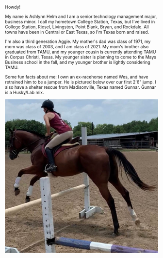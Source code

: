 Howdy!

My name is Ashlynn Helm and I am a senior technology management major, business minor. I call my hometown College Station, Texas, but I've lived in College Station, Riesel, Livingston, Point Blank, Bryan, and Rockdale. All towns have been in Central or East Texas, so I'm Texas born and raised.

I'm also a third generation Aggie. My mother's dad was class of 1971, my mom was class of 2003, and I am class of 2021. My mom's brother also graduated from TAMU, and my younger cousin is currently attending TAMU in Corpus Christi, Texas. My younger sister is planning to come to the Mays Business school in the fall, and my younger brother is lightly considering TAMU.

Some fun facts about me: I own an ex-racehorse named Wes, and have retrained him to be a jumper. He is pictured below over our first 2'6" jump. I also have a shelter rescue from Madisonville, Texas named Gunnar. Gunnar is a Husky/Lab mix.


![](https://github.com/ashlynnhelm/team5_project2.2/blob/2.5-stable/pictures/wes_jump.jpg)
